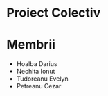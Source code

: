 # Proiect Colectiv
# Membrii 
- Hoalba Darius
- Nechita Ionut
- Tudoreanu Evelyn
- Petreanu Cezar


